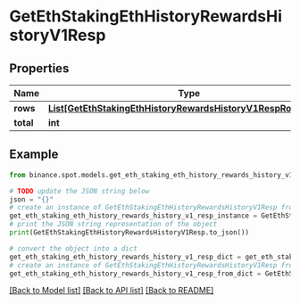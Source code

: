 # GetEthStakingEthHistoryRewardsHistoryV1Resp


## Properties

Name | Type | Description | Notes
------------ | ------------- | ------------- | -------------
**rows** | [**List[GetEthStakingEthHistoryRewardsHistoryV1RespRowsInner]**](GetEthStakingEthHistoryRewardsHistoryV1RespRowsInner.md) |  | [optional] 
**total** | **int** |  | [optional] 

## Example

```python
from binance.spot.models.get_eth_staking_eth_history_rewards_history_v1_resp import GetEthStakingEthHistoryRewardsHistoryV1Resp

# TODO update the JSON string below
json = "{}"
# create an instance of GetEthStakingEthHistoryRewardsHistoryV1Resp from a JSON string
get_eth_staking_eth_history_rewards_history_v1_resp_instance = GetEthStakingEthHistoryRewardsHistoryV1Resp.from_json(json)
# print the JSON string representation of the object
print(GetEthStakingEthHistoryRewardsHistoryV1Resp.to_json())

# convert the object into a dict
get_eth_staking_eth_history_rewards_history_v1_resp_dict = get_eth_staking_eth_history_rewards_history_v1_resp_instance.to_dict()
# create an instance of GetEthStakingEthHistoryRewardsHistoryV1Resp from a dict
get_eth_staking_eth_history_rewards_history_v1_resp_from_dict = GetEthStakingEthHistoryRewardsHistoryV1Resp.from_dict(get_eth_staking_eth_history_rewards_history_v1_resp_dict)
```
[[Back to Model list]](../README.md#documentation-for-models) [[Back to API list]](../README.md#documentation-for-api-endpoints) [[Back to README]](../README.md)


